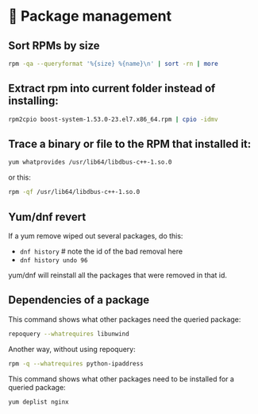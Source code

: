 # 🐧 Package management

## Sort RPMs by size

``` sh
rpm -qa --queryformat '%{size} %{name}\n' | sort -rn | more
```

## Extract rpm into current folder instead of installing:

``` sh
rpm2cpio boost-system-1.53.0-23.el7.x86_64.rpm | cpio -idmv
```

## Trace a binary or file to the RPM that installed it:

``` sh
yum whatprovides /usr/lib64/libdbus-c++-1.so.0
```

or this:

``` sh
rpm -qf /usr/lib64/libdbus-c++-1.so.0
```

## Yum/dnf revert

If a yum remove wiped out several packages, do this:

-   `dnf history` # note the id of the bad removal here
-   `dnf history undo 96`

yum/dnf will reinstall all the packages that were removed in that id.

## Dependencies of a package

This command shows what other packages need the queried package:

``` sh
repoquery --whatrequires libunwind
```

Another way, without using repoquery:

``` sh
rpm -q --whatrequires python-ipaddress
```

This command shows what other packages need to be installed for a queried package:

``` sh
yum deplist nginx
```

